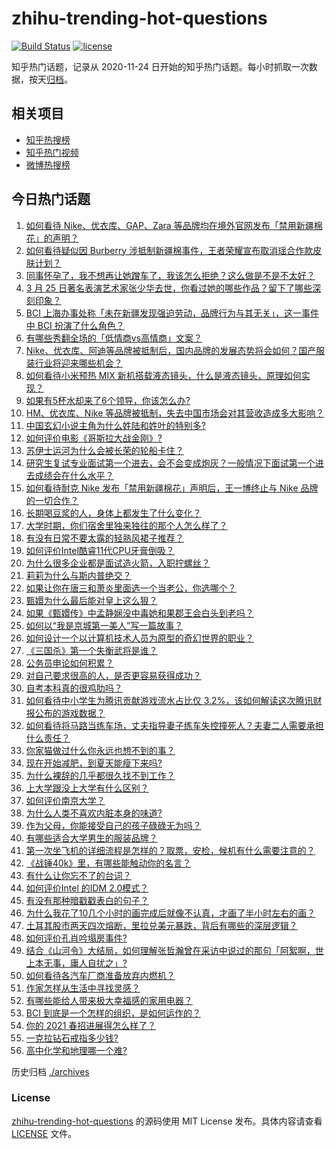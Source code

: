 # zhihu-trending-hot-questions

[![Build Status](https://github.com/justjavac/zhihu-trending-hot-questions/workflows/ci/badge.svg?branch=master)](https://github.com/justjavac/zhihu-trending-hot-questions/actions)
[![license](https://img.shields.io/github/license/justjavac/zhihu-trending-hot-questions)](https://github.com/justjavac/zhihu-trending-hot-questions/blob/master/LICENSE)

知乎热门话题，记录从 2020-11-24 日开始的知乎热门话题。每小时抓取一次数据，按天[归档](./archives)。

## 相关项目

- [知乎热搜榜](https://github.com/justjavac/zhihu-trending-top-search)
- [知乎热门视频](https://github.com/justjavac/zhihu-trending-hot-video)
- [微博热搜榜](https://github.com/justjavac/weibo-trending-hot-search)

## 今日热门话题

<!-- BEGIN -->
<!-- 最后更新时间 Fri Mar 26 2021 05:00:44 GMT+0800 (China Standard Time) -->
1. [如何看待 Nike、优衣库、GAP、Zara 等品牌均在境外官网发布「禁用新疆棉花」的声明？](https://www.zhihu.com/question/451069593)
1. [如何看待疑似因 Burberry 涉抵制新疆棉事件，王者荣耀宣布取消瑶合作款皮肤计划？](https://www.zhihu.com/question/451169925)
1. [同事怀孕了，我不想再让她蹭车了，我该怎么拒绝？这么做是不是不太好？](https://www.zhihu.com/question/423335938)
1. [3 月 25 日著名表演艺术家张少华去世，你看过她的哪些作品？留下了哪些深刻印象？](https://www.zhihu.com/question/451179935)
1. [BCI 上海办事处称「未在新疆发现强迫劳动，品牌行为与其无关」，这一事件中 BCI 扮演了什么角色？](https://www.zhihu.com/question/451173342)
1. [有哪些秀翻全场的「低情商vs高情商」文案？](https://www.zhihu.com/question/451017822)
1. [Nike、优衣库、阿迪等品牌被抵制后，国内品牌的发展态势将会如何？国产服装行业将迎来哪些机会？](https://www.zhihu.com/question/451125041)
1. [如何看待小米预热 MIX 新机搭载液态镜头，什么是液态镜头，原理如何实现？](https://www.zhihu.com/question/451173645)
1. [如果有5杯水却来了6个领导，你该怎么办?](https://www.zhihu.com/question/451003725)
1. [HM、优衣库、Nike 等品牌被抵制，失去中国市场会对其营收造成多大影响？](https://www.zhihu.com/question/451133043)
1. [中国玄幻小说主角为什么姓陆和姓叶的特别多?](https://www.zhihu.com/question/449299078)
1. [如何评价电影《哥斯拉大战金刚》?](https://www.zhihu.com/question/392093591)
1. [苏伊士运河为什么会被长荣的轮船卡住？](https://www.zhihu.com/question/450962730)
1. [研究生复试专业面试第一个进去，会不会变成炮灰？一般情况下面试第一个进去成绩会在什么水平？](https://www.zhihu.com/question/41253817)
1. [如何看待耐克 Nike 发布「禁用新疆棉花」声明后，王一博终止与 Nike 品牌的一切合作？](https://www.zhihu.com/question/451104868)
1. [长期喝豆浆的人，身体上都发生了什么变化？](https://www.zhihu.com/question/382035677)
1. [大学时期，你们宿舍里独来独往的那个人怎么样了？](https://www.zhihu.com/question/391452296)
1. [有没有日常不要太露的轻熟风裙子推荐？](https://www.zhihu.com/question/323077384)
1. [如何评价Intel酷睿11代CPU牙膏倒吸？](https://www.zhihu.com/question/441892505)
1. [为什么很多企业都是面试造火箭，入职拧螺丝？](https://www.zhihu.com/question/450862378)
1. [莉莉为什么与斯内普绝交？](https://www.zhihu.com/question/450891957)
1. [如果让你在唐三和萧炎里面选一个当老公，你选哪个？](https://www.zhihu.com/question/450778572)
1. [甄嬛为什么最后能对皇上这么狠？](https://www.zhihu.com/question/359327437)
1. [如果《甄嬛传》中孟静娴没中毒她和果郡王会白头到老吗？](https://www.zhihu.com/question/445909292)
1. [如何以“我是京城第一美人”写一篇故事？](https://www.zhihu.com/question/437673871)
1. [如何设计一个以计算机技术人员为原型的奇幻世界的职业？](https://www.zhihu.com/question/450259655)
1. [《三国杀》第一个失衡武将是谁？](https://www.zhihu.com/question/423852389)
1. [公务员申论如何积累？](https://www.zhihu.com/question/62703465)
1. [对自己要求很高的人，是否更容易获得成功？](https://www.zhihu.com/question/449660956)
1. [自考本科真的很鸡肋吗？](https://www.zhihu.com/question/449076324)
1. [如何看待中小学生为腾讯贡献游戏流水占比仅 3.2%，该如何解读这次腾讯财报公布的游戏数据？](https://www.zhihu.com/question/451049373)
1. [如何看待将马路当练车场，丈夫指导妻子练车失控撞死人？夫妻二人需要承担什么责任？](https://www.zhihu.com/question/450965518)
1. [你家猫做过什么你永远也想不到的事？](https://www.zhihu.com/question/445086720)
1. [现在开始减肥，到夏天能瘦下来吗?](https://www.zhihu.com/question/445556435)
1. [为什么裸辞的几乎都很久找不到工作？](https://www.zhihu.com/question/430872977)
1. [上大学跟没上大学有什么区别？](https://www.zhihu.com/question/449157690)
1. [如何评价南京大学？](https://www.zhihu.com/question/28058088)
1. [为什么人类不喜欢内脏本身的味道?](https://www.zhihu.com/question/450789032)
1. [作为父母，你能接受自己的孩子碌碌无为吗？](https://www.zhihu.com/question/449660969)
1. [有哪些适合大学男生的服装品牌？](https://www.zhihu.com/question/282681681)
1. [第一次坐飞机的详细流程是怎样的？取票，安检，候机有什么需要注意的？](https://www.zhihu.com/question/285349075)
1. [《战锤40k》里，有哪些能触动你的名言？](https://www.zhihu.com/question/450597554)
1. [有什么让你忘不了的台词？](https://www.zhihu.com/question/444259461)
1. [如何评价Intel 的IDM 2.0模式？](https://www.zhihu.com/question/450968934)
1. [有没有那种暗戳戳表白的句子？](https://www.zhihu.com/question/300244719)
1. [为什么我花了10几个小时的画完成后就像不认真，才画了半小时左右的画？](https://www.zhihu.com/question/448929275)
1. [土耳其股市两天四次熔断，里拉兑美元暴跌，背后有哪些的深层逻辑？](https://www.zhihu.com/question/450909538)
1. [如何评价孔肖吟塌房事件?](https://www.zhihu.com/question/451036267)
1. [结合《山河令》大结局，如何理解张哲瀚曾在采访中说过的那句「阿絮啊，世上本无事，庸人自扰之」?](https://www.zhihu.com/question/450948884)
1. [如何看待各汽车厂商准备放弃内燃机？](https://www.zhihu.com/question/450272977)
1. [作家怎样从生活中寻找灵感？](https://www.zhihu.com/question/19570400)
1. [有哪些能给人带来极大幸福感的家用电器？](https://www.zhihu.com/question/36560129)
1. [BCI 到底是一个怎样的组织，是如何运作的？](https://www.zhihu.com/question/451122279)
1. [你的 2021 春招进展得怎么样了？](https://www.zhihu.com/question/441859756)
1. [一克拉钻石戒指多少钱?](https://www.zhihu.com/question/54136414)
1. [高中化学和地理哪一个难?](https://www.zhihu.com/question/431382521)
<!-- END -->

历史归档 [./archives](./archives)

### License

[zhihu-trending-hot-questions](https://github.com/justjavac/zhihu-trending-hot-questions) 的源码使用 MIT License 发布。具体内容请查看 [LICENSE](./LICENSE) 文件。
